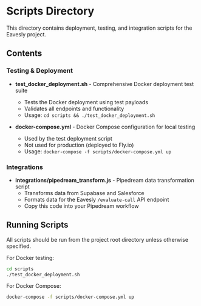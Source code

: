 # Scripts Directory

This directory contains deployment, testing, and integration scripts for the Eavesly project.

## Contents

### Testing & Deployment

- **test_docker_deployment.sh** - Comprehensive Docker deployment test suite
  - Tests the Docker deployment using test payloads
  - Validates all endpoints and functionality
  - Usage: `cd scripts && ./test_docker_deployment.sh`

- **docker-compose.yml** - Docker Compose configuration for local testing
  - Used by the test deployment script
  - Not used for production (deployed to Fly.io)
  - Usage: `docker-compose -f scripts/docker-compose.yml up`

### Integrations

- **integrations/pipedream_transform.js** - Pipedream data transformation script
  - Transforms data from Supabase and Salesforce
  - Formats data for the Eavesly `/evaluate-call` API endpoint
  - Copy this code into your Pipedream workflow

## Running Scripts

All scripts should be run from the project root directory unless otherwise specified.

For Docker testing:
```bash
cd scripts
./test_docker_deployment.sh
```

For Docker Compose:
```bash
docker-compose -f scripts/docker-compose.yml up
```
